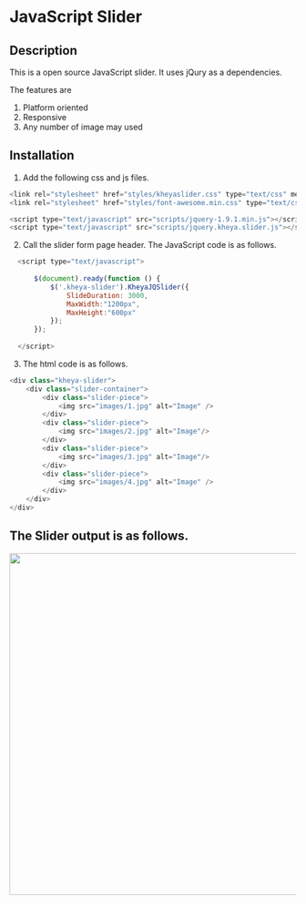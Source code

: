 JavaScript Slider
==========

Description
-----------
This is a open source JavaScript slider. It uses jQury as a dependencies.

The features are <br/>
1. Platform oriented <br/>
2. Responsive <br/>
3. Any number of image may used <br/>

Installation
-----------
1. Add the following css and js files.
  ```javascript
  <link rel="stylesheet" href="styles/kheyaslider.css" type="text/css" media="screen" />
  <link rel="stylesheet" href="styles/font-awesome.min.css" type="text/css" media="screen" />

  <script type="text/javascript" src="scripts/jquery-1.9.1.min.js"></script>
  <script type="text/javascript" src="scripts/jquery.kheya.slider.js"></script>
  ```
2. Call the slider form page header. The JavaScript code is as follows. <br/>
  ```javascript
    <script type="text/javascript">
      
        $(document).ready(function () {
            $('.kheya-slider').KheyaJQSlider({
                SlideDuration: 3000,
                MaxWidth:"1200px",
                MaxHeight:"600px"
            });
        });
        
    </script>
  ```
3. The html code is as follows.
  
  ```javascript
  <div class="kheya-slider">
      <div class="slider-container">
          <div class="slider-piece">
              <img src="images/1.jpg" alt="Image" />
          </div>
          <div class="slider-piece">
              <img src="images/2.jpg" alt="Image"/>
          </div>
          <div class="slider-piece">
              <img src="images/3.jpg" alt="Image"/>
          </div>
          <div class="slider-piece">
              <img src="images/4.jpg" alt="Image" />
          </div>
      </div>
  </div>
  ```
The Slider output is as follows.
-----------
<p align="center">
  <img src="https://s31.postimg.org/gi570i9p7/iis.jpg" width="600"/>
</p>

